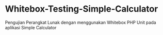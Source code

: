 # Whitebox-Testing-Simple-Calculator
Pengujian Perangkat Lunak dengan menggunakan Whitebox PHP Unit pada aplikasi Simple Calculator
